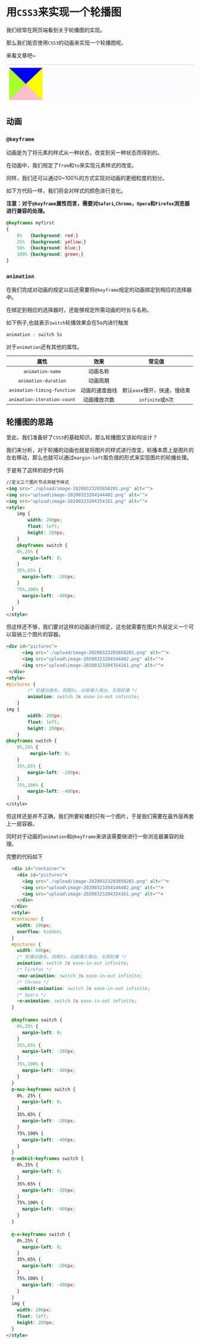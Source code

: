 # 用`CSS3`来实现一个轮播图

我们经常在网页端看到关于轮播图的实现。

那么我们能否使用`CSS3`的动画来实现一个轮播图呢。

来看文章吧~

![轮播图](upload/轮播图.gif)

## 动画

### `@keyframe`

动画是为了将元素的样式从一种状态，改变到另一种状态而得到的。

在动画中，我们规定了`from`和`to`来实现元素样式的改变。

同样，我们还可以通过0~100%的方式实现对动画的更细粒度的划分。

如下方代码一样，我们将会对样式的颜色进行变化。

**注意：对于`@keyframe`属性而言，需要对`Safari`,`Chrome`，`Opera`和`Firefox`浏览器进行兼容的处理。**

```css
@keyframes myfirst
{
	0%   {background: red;}
	25%  {background: yellow;}
	50%  {background: blue;}
	100% {background: green;}
}
```

### `animation`

在我们完成对动画的规定以后还需要将`@keyframe`规定的动画绑定到相应的选择器中。

在绑定到相应的选择器时，还能够规定所需动画的时长与名称。

如下例子,也就表示`switch`轮播效果会在5s内进行触发

```css
animation : switch 5s  
```

对于`animation`还有其他的属性。

|            属性             |      效果      |            常见值            |
| :-------------------------: | :------------: | :--------------------------: |
|      `animation-name`       |    动画名称    |                              |
|    `animation-duration`     |    动画周期    |                              |
| `animation-timing-function` | 动画的速度曲线 | 默认`ease`慢开，快速，慢结束 |
| `animation-iteration-count` |  动画播放次数  |       `infinite`或n次        |

## 轮播图的思路

至此，我们准备好了`CSS3`的基础知识，那么轮播图又该如何设计？

我们来分析，对于轮播的动画也就是将图片的样式进行改变，轮播本质上是图片的左右移动，那么也就可以通过`margin-left`取负值的形式来实现图片的轮播处理。

于是有了这样的初步代码

```html
//定义三个图片节点并赋予样式
<img src="./upload/image-20200323203858201.png" alt="">
<img src="upload\image-20200323204144402.png" alt="">
<img src="upload\image-20200323204354161.png" alt="">
<style>
	img {
   	 	width: 200px;
    	float: left;
    	height: 200px;
  	}
    @keyframes switch {
    0%,25% {
      margin-left: 0;
    }
    35%,65% {
      margin-left: -200px;
    }
    75%,100% {
      margin-left: -400px;
    }
  }
</style>  

```

但这样还不够，我们要对这样的动画进行绑定，这也就需要在图片外层定义一个可以容纳三个图片的容器。

```html
<div id="pictures">
      <img src="./upload/image-20200323203858201.png" alt="">
      <img src="upload\image-20200323204144402.png" alt="">
      <img src="upload\image-20200323204354161.png" alt="">
 </div>
<style>
#pictures {    
     	/* 轮播动画名、周期3s、动画慢入慢出、无限轮播 */
    	animation: switch 3s ease-in-out infinite;
    }
img {
    	width: 200px;
    	float: left;
    	height: 200px;
  	}
@keyframes switch {
    0%,25% {
     	 margin-left: 0;
    }
    35%,65% {
      	margin-left: -200px;
    }
    75%,100% {
      	margin-left: -400px;
    }
</style>
```

但这样还是并不正确，我们所要轮播的只有一个图片，于是我们需要在最外层再套上一层容器。

同时对于动画的`animation`和`@keyframe`来讲该需要继进行一些浏览器兼容的处理。

完整的代码如下

```html
  <div id="container">
    <div id="pictures">
      <img src="./upload/image-20200323203858201.png" alt="">
      <img src="upload\image-20200323204144402.png" alt="">
      <img src="upload\image-20200323204354161.png" alt="">
    </div>
  </div>
  <style>
  #container {
    width: 200px;
    overflow: hidden;
  }
  #pictures {
    width: 600px;
    /* 轮播动画名、周期3s、动画慢入慢出、无限轮播 */
    animation: switch 3s ease-in-out infinite;
    /* Firefox */
    -moz-animation: switch 3s ease-in-out infinite;
    /* Chrome */
    -webkit-animation: switch 3s ease-in-out infinite;
    /* Opera */
    -o-animation: switch 3s ease-in-out infinite;
  }

  @keyframes switch {
    0%,25% {
      margin-left: 0;
    }
    35%,65% {
      margin-left: -200px;
    }
    75%,100% {
      margin-left: -400px;
    }
  }
  @-moz-keyframes switch {
    0%, 25% {
      margin-left: 0;
    }
    35%,65% {
      margin-left: -200px;
    }
    75%,100% {
      margin-left: -400px;
    }
  }
  @-webkit-keyframes switch {
    0%,25% {
      margin-left: 0;
    }
    35%,65% {
      margin-left: -200px;
    }
    75%,100% {
      margin-left: -400px;
    }
  }

  @-o-keyframes switch {
    0%,25% {
      margin-left: 0;
    }
    35%,65% {
      margin-left: -200px;
    }
    75%,100% {
      margin-left: -400px;
    }
  }
  img {
    width: 200px;
    float: left;
    height: 200px;
  }
</style>
```





